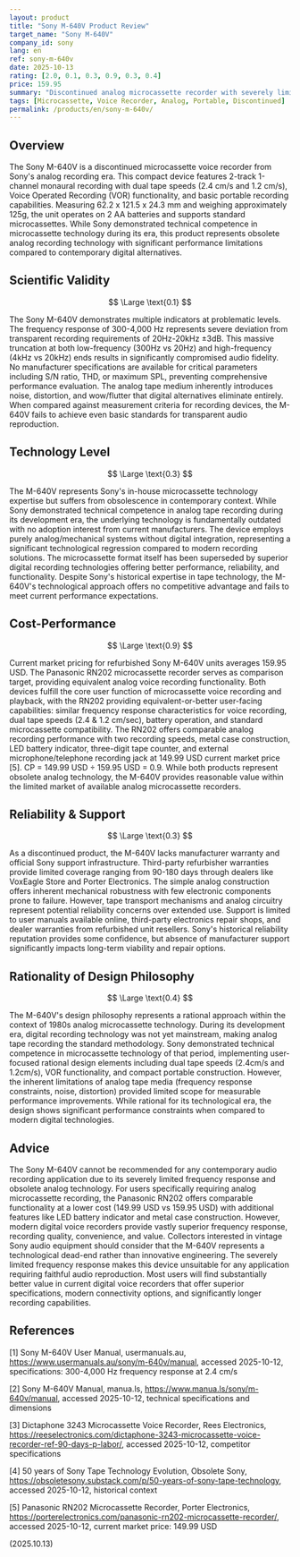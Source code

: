 ```yaml
---
layout: product
title: "Sony M-640V Product Review"
target_name: "Sony M-640V"
company_id: sony
lang: en
ref: sony-m-640v
date: 2025-10-13
rating: [2.0, 0.1, 0.3, 0.9, 0.3, 0.4]
price: 159.95
summary: "Discontinued analog microcassette recorder with severely limited frequency response and obsolete technology, offering reasonable value within the limited analog microcassette recorder market."
tags: [Microcassette, Voice Recorder, Analog, Portable, Discontinued]
permalink: /products/en/sony-m-640v/
---
```


## Overview

The Sony M-640V is a discontinued microcassette voice recorder from Sony's analog recording era. This compact device features 2-track 1-channel monaural recording with dual tape speeds (2.4 cm/s and 1.2 cm/s), Voice Operated Recording (VOR) functionality, and basic portable recording capabilities. Measuring 62.2 x 121.5 x 24.3 mm and weighing approximately 125g, the unit operates on 2 AA batteries and supports standard microcassettes. While Sony demonstrated technical competence in microcassette technology during its era, this product represents obsolete analog recording technology with significant performance limitations compared to contemporary digital alternatives.

## Scientific Validity

$$ \Large \text{0.1} $$

The Sony M-640V demonstrates multiple indicators at problematic levels. The frequency response of 300-4,000 Hz represents severe deviation from transparent recording requirements of 20Hz-20kHz ±3dB. This massive truncation at both low-frequency (300Hz vs 20Hz) and high-frequency (4kHz vs 20kHz) ends results in significantly compromised audio fidelity. No manufacturer specifications are available for critical parameters including S/N ratio, THD, or maximum SPL, preventing comprehensive performance evaluation. The analog tape medium inherently introduces noise, distortion, and wow/flutter that digital alternatives eliminate entirely. When compared against measurement criteria for recording devices, the M-640V fails to achieve even basic standards for transparent audio reproduction.

## Technology Level

$$ \Large \text{0.3} $$

The M-640V represents Sony's in-house microcassette technology expertise but suffers from obsolescence in contemporary context. While Sony demonstrated technical competence in analog tape recording during its development era, the underlying technology is fundamentally outdated with no adoption interest from current manufacturers. The device employs purely analog/mechanical systems without digital integration, representing a significant technological regression compared to modern recording solutions. The microcassette format itself has been superseded by superior digital recording technologies offering better performance, reliability, and functionality. Despite Sony's historical expertise in tape technology, the M-640V's technological approach offers no competitive advantage and fails to meet current performance expectations.

## Cost-Performance

$$ \Large \text{0.9} $$

Current market pricing for refurbished Sony M-640V units averages 159.95 USD. The Panasonic RN202 microcassette recorder serves as comparison target, providing equivalent analog voice recording functionality. Both devices fulfill the core user function of microcassette voice recording and playback, with the RN202 providing equivalent-or-better user-facing capabilities: similar frequency response characteristics for voice recording, dual tape speeds (2.4 & 1.2 cm/sec), battery operation, and standard microcassette compatibility. The RN202 offers comparable analog recording performance with two recording speeds, metal case construction, LED battery indicator, three-digit tape counter, and external microphone/telephone recording jack at 149.99 USD current market price [5]. CP = 149.99 USD ÷ 159.95 USD = 0.9. While both products represent obsolete analog technology, the M-640V provides reasonable value within the limited market of available analog microcassette recorders.

## Reliability & Support

$$ \Large \text{0.3} $$

As a discontinued product, the M-640V lacks manufacturer warranty and official Sony support infrastructure. Third-party refurbisher warranties provide limited coverage ranging from 90-180 days through dealers like VoxEagle Store and Porter Electronics. The simple analog construction offers inherent mechanical robustness with few electronic components prone to failure. However, tape transport mechanisms and analog circuitry represent potential reliability concerns over extended use. Support is limited to user manuals available online, third-party electronics repair shops, and dealer warranties from refurbished unit resellers. Sony's historical reliability reputation provides some confidence, but absence of manufacturer support significantly impacts long-term viability and repair options.

## Rationality of Design Philosophy

$$ \Large \text{0.4} $$

The M-640V's design philosophy represents a rational approach within the context of 1980s analog microcassette technology. During its development era, digital recording technology was not yet mainstream, making analog tape recording the standard methodology. Sony demonstrated technical competence in microcassette technology of that period, implementing user-focused rational design elements including dual tape speeds (2.4cm/s and 1.2cm/s), VOR functionality, and compact portable construction. However, the inherent limitations of analog tape media (frequency response constraints, noise, distortion) provided limited scope for measurable performance improvements. While rational for its technological era, the design shows significant performance constraints when compared to modern digital technologies.

## Advice

The Sony M-640V cannot be recommended for any contemporary audio recording application due to its severely limited frequency response and obsolete analog technology. For users specifically requiring analog microcassette recording, the Panasonic RN202 offers comparable functionality at a lower cost (149.99 USD vs 159.95 USD) with additional features like LED battery indicator and metal case construction. However, modern digital voice recorders provide vastly superior frequency response, recording quality, convenience, and value. Collectors interested in vintage Sony audio equipment should consider that the M-640V represents a technological dead-end rather than innovative engineering. The severely limited frequency response makes this device unsuitable for any application requiring faithful audio reproduction. Most users will find substantially better value in current digital voice recorders that offer superior specifications, modern connectivity options, and significantly longer recording capabilities.

## References

[1] Sony M-640V User Manual, usermanuals.au, https://www.usermanuals.au/sony/m-640v/manual, accessed 2025-10-12, specifications: 300-4,000 Hz frequency response at 2.4 cm/s

[2] Sony M-640V Manual, manua.ls, https://www.manua.ls/sony/m-640v/manual, accessed 2025-10-12, technical specifications and dimensions

[3] Dictaphone 3243 Microcassette Voice Recorder, Rees Electronics, https://reeselectronics.com/dictaphone-3243-microcassette-voice-recorder-ref-90-days-p-labor/, accessed 2025-10-12, competitor specifications

[4] 50 years of Sony Tape Technology Evolution, Obsolete Sony, https://obsoletesony.substack.com/p/50-years-of-sony-tape-technology, accessed 2025-10-12, historical context

[5] Panasonic RN202 Microcassette Recorder, Porter Electronics, https://porterelectronics.com/panasonic-rn202-microcassette-recorder/, accessed 2025-10-12, current market price: 149.99 USD

(2025.10.13)